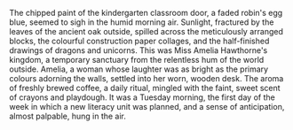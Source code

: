 The chipped paint of the kindergarten classroom door, a faded robin's egg blue, seemed to sigh in the humid morning air.  Sunlight, fractured by the leaves of the ancient oak outside, spilled across the meticulously arranged blocks, the colourful construction paper collages, and the half-finished drawings of dragons and unicorns.  This was Miss Amelia Hawthorne's kingdom, a temporary sanctuary from the relentless hum of the world outside.  Amelia, a woman whose laughter was as bright as the primary colours adorning the walls, settled into her worn, wooden desk. The aroma of freshly brewed coffee, a daily ritual, mingled with the faint, sweet scent of crayons and playdough.  It was a Tuesday morning, the first day of the week in which a new literacy unit was planned, and a sense of anticipation, almost palpable, hung in the air.
